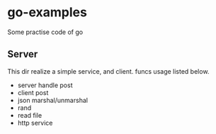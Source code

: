 # go-examples
Some practise code of go

## Server
This dir realize a simple service, and client. funcs usage listed below.
- server handle post
- client post
- json marshal/unmarshal
- rand
- read file
- http service
